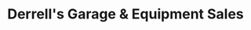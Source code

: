 ---
title: "Derrell's Garage & Equipment Sales"
url: /amarillo/derrells-garage-und-equipment-sales/
shop: Autowerkstatt
---